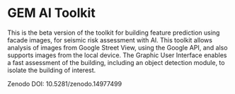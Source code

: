 # GEM AI Toolkit
This is the beta version of the toolkit for building feature prediction using facade images, for seismic risk assessment with AI. This toolkit allows analysis of images from Google Street View, using the Google API, and also supports images from the local device. The Graphic User Interface enables a fast assessment of the building, including an object detection module, to isolate the building of interest.

Zenodo DOI: 10.5281/zenodo.14977499
